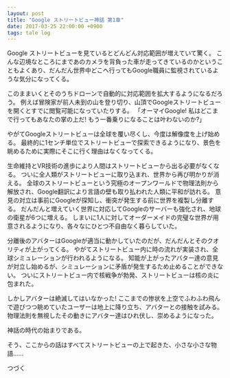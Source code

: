 ```yaml
---
layout: post
title: "Google ストリートビュー神話 第1章"
date: 2017-03-25 22:00:00 +0900
tags: tale log
---
```


Google ストリートビューを見ているとどんどん対応範囲が増えていて驚く。
こんな辺境なところにまであのカメラを背負った車が走ってきているのかということもよくあり、だんだん世界中どこへ行ってもGoogle職員に監視されているような気分になってくる。

このままいくとそのうちドローンで自動的に対応範囲を拡大するようになるだろう。
例えば冒険家が前人未到の山を登り切り、山頂でGoogleストリートビューを開くとすでに閲覧可能になっていたりする。
「オーマイGoogle! 私はどこまで行ってもあなたの掌の上だ! もう一番乗りになることは叶わないのか?」

やがてGoogleストリートビューは全球を覆い尽くし、今度は解像度を上げ始める。
最終的に1センチ単位でストリートビューで探索できるようになり、景色を眺めるために実際にそこに行く理由はなくなってくる。

生命維持とVR技術の進歩により人間はストリートビューから出る必要がなくなる。
ついに全人類がストリートビューに取り込まれ、世界から再び明かりが消える。
全球のストリートビューという究極のオープンワールドで物理法則から解放され、Google翻訳により言語の壁も取り払われた人類に平和が訪れる。
意見の対立は事前にGoogleが探知し、衝突が発生する前に世界を複製し分離する。
だんだんと増えていく世界に対応してGoogleのサーバーも強化され、地球の衛星が6つに増える。
しまいに1人に対してオーダーメイドの完璧な世界が用意されるようになり、各々なにひとつ不自由なく暮らしていた。

分離後のアバターはGoogleが適当に動かしていたのだが、だんだんとそのクオリティが上がってくる。
やがてストリートビュー内に時の流れが実装され、全球シミュレーションが行われるようになる。
知能が上がったアバター達の意見が対立し始めるが、シミュレーションに矛盾が発生するため止めることができない。
ついにストリートビュー内で核戦争が勃発、ストリートビューは核の炎に包まれた。

しかしアバターは絶滅してはいなかった!
ここまでの惨状を上空でふわふわ飛んで遊びつつ眺めていたユーザーは地上に降り立ち、アバターとの接触を試みる。
物理法則を無視したその動きにアバター達はひれ伏し、崇めるようになった。

神話の時代の始まりである。

そう、ここからの話はすべてストリートビューの上で起きた、小さな小さな物語……

つづく